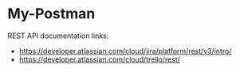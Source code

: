 # My-Postman 
REST API documentation links:
* https://developer.atlassian.com/cloud/jira/platform/rest/v3/intro/
* https://developer.atlassian.com/cloud/trello/rest/
